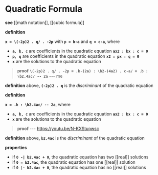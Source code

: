 # Quadratic Formula

**see** [[math notation]], [[cubic formula]]

**definition**

**`x = \(-2p)2 . q/ . -2p`** with **`p = b-a`** and **`q = c-a`**, where

- **`a, b, c`** are coefficients in the quadratic equation **`ax2 : bx : c = 0`**
- **`p, q`** are coefficients in the quadratic equation **`x2 : px : q = 0`**
- **`x`** are the solutions to the quadratic equation

> **proof** **`\(-2p)2 . q/ . -2p = .b-(2a) : \b2-(4a2) . c-a/ = .b : \b2.4ac/ -- 2a`** --- me

**definition** above, **`(-2p)2 . q`** is the _discriminant_ of the quadratic equation

**definition**

**`x = .b : \b2.4ac/ -- 2a`**, where

- **`a, b, c`** are coefficients in the quadratic equation **`ax2 : bx : c = 0`**
- **`x`** are the solutions to the quadratic equation

> **proof** --- <https://youtu.be/N-KXStupwsc>

**definition** above, **`b2.4ac`** is the _discriminant_ of the quadratic equation

**properties**

- if **`0 -| b2.4ac + 0`**, the quadratic equation has two [[real]] solutions
- if **`0 = b2.4ac`**, the quadratic equation has one [[real]] solution
- if **`0 |- b2.4ac + 0`**, the quadratic equation has no [[real]] solutions
